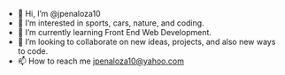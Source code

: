 - 👋 Hi, I’m @jpenaloza10
- 👀 I’m interested in sports, cars, nature, and coding.
- 🌱 I’m currently learning Front End Web Development.
- 💞️ I’m looking to collaborate on new ideas, projects, and also new ways to code.
- 📫 How to reach me jpenaloza10@yahoo.com

<!---
jpenaloza10/jpenaloza10 is a ✨ special ✨ repository because its `README.md` (this file) appears on your GitHub profile.
You can click the Preview link to take a look at your changes.
--->
